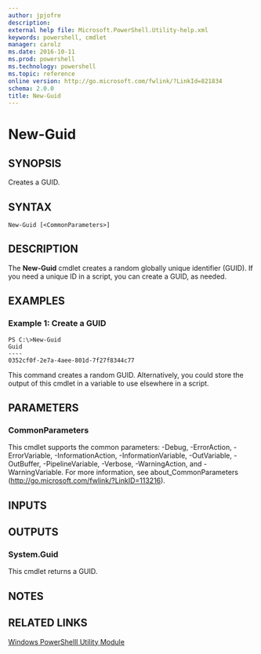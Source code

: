 ```yaml
---
author: jpjofre
description: 
external help file: Microsoft.PowerShell.Utility-help.xml
keywords: powershell, cmdlet
manager: carolz
ms.date: 2016-10-11
ms.prod: powershell
ms.technology: powershell
ms.topic: reference
online version: http://go.microsoft.com/fwlink/?LinkId=821834
schema: 2.0.0
title: New-Guid
---
```


# New-Guid

## SYNOPSIS
Creates a GUID.

## SYNTAX

```
New-Guid [<CommonParameters>]
```

## DESCRIPTION
The **New-Guid** cmdlet creates a random globally unique identifier (GUID).
If you need a unique ID in a script, you can create a GUID, as needed.

## EXAMPLES

### Example 1: Create a GUID
```
PS C:\>New-Guid
Guid
----
0352cf0f-2e7a-4aee-801d-7f27f8344c77
```

This command creates a random GUID.
Alternatively, you could store the output of this cmdlet in a variable to use elsewhere in a script.

## PARAMETERS

### CommonParameters
This cmdlet supports the common parameters: -Debug, -ErrorAction, -ErrorVariable, -InformationAction, -InformationVariable, -OutVariable, -OutBuffer, -PipelineVariable, -Verbose, -WarningAction, and -WarningVariable. For more information, see about_CommonParameters (http://go.microsoft.com/fwlink/?LinkID=113216).

## INPUTS

## OUTPUTS

### System.Guid
This cmdlet returns a GUID.

## NOTES

## RELATED LINKS

[Windows PowerShelll Utility Module](Microsoft.PowerShell.Utility.md)

